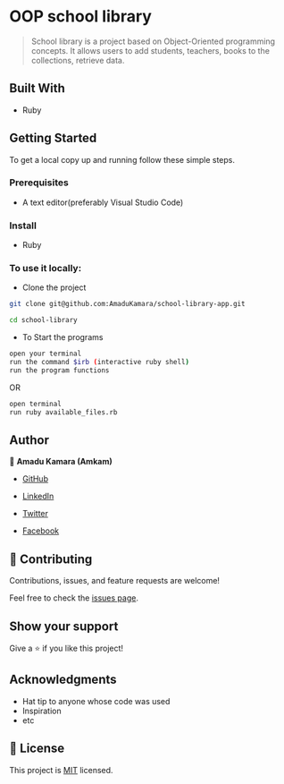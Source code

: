 # OOP school library

> School library is a project based on Object-Oriented programming concepts. It allows users to add students, teachers, books to the collections, retrieve data.

## Built With

- Ruby

## Getting Started

To get a local copy up and running follow these simple steps.

### Prerequisites
- A text editor(preferably Visual Studio Code)

### Install
- Ruby

### To use it locally:

- Clone the project

```bash 
git clone git@github.com:AmaduKamara/school-library-app.git

cd school-library
```

- To Start the programs
```bash
open your terminal
run the command $irb (interactive ruby shell)
run the program functions
```

OR 

```bash
open terminal
run ruby available_files.rb
```

## Author

👤 **Amadu Kamara (Amkam)**

- [GitHub](https://github.com/AmaduKamara)

- [LinkedIn](https://www.linkedin.com/in/amadu-kamara-3b60a25b)

- [Twitter](https://twitter.com/DevAmkam)

- [Facebook](https://www.facebook.com/amadus.kamara.7)

## 🤝 Contributing

Contributions, issues, and feature requests are welcome!

Feel free to check the [issues page](https://github.com/AmaduKamara/school-library-oop/issues).

## Show your support

Give a ⭐️ if you like this project!

## Acknowledgments

- Hat tip to anyone whose code was used
- Inspiration
- etc

## 📝 License

This project is [MIT](./MIT.md) licensed.

